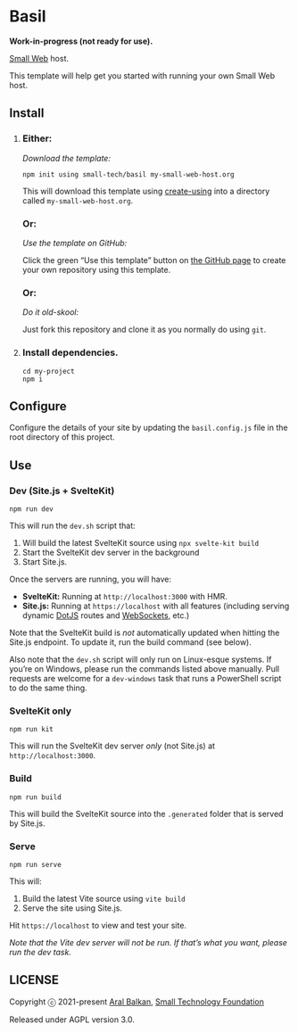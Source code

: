 # Basil

__Work-in-progress (not ready for use).__

[Small Web](https://small-tech.org/research-and-development) host.

This template will help get you started with running your own Small Web host.

## Install

1. ### __Either:__

    _Download the template:_

    ```shell
    npm init using small-tech/basil my-small-web-host.org
    ```

    This will download this template using [create-using](https://github.com/aral/create-using/tree/create-using#readme) into a directory called `my-small-web-host.org`.

    ### __Or__:

    _Use the template on GitHub:_

    Click the green “Use this template” button on [the GitHub page](https://github.com/small-tech/basil) to create your own repository using this template.

    ### __Or__:

    _Do it old-skool:_

    Just fork this repository and clone it as you normally do using `git`.

2. ### __Install dependencies.__

    ```shell
    cd my-project
    npm i
    ```

## Configure

Configure the details of your site by updating the `basil.config.js` file in the root directory of this project.

## Use

### Dev (Site.js + SvelteKit)

```shell
npm run dev
```

This will run the `dev.sh` script that:

1. Will build the latest SvelteKit source using `npx svelte-kit build`
2. Start the SvelteKit dev server in the background
3. Start Site.js.

Once the servers are running, you will have:

  - __SvelteKit:__ Running at `http://localhost:3000` with HMR.
  - __Site.js:__ Running at `https://localhost` with all features (including serving dynamic [DotJS](https://sitejs.org/#dynamic-sites) routes and [WebSockets](https://sitejs.org/#websockets), etc.)

Note that the SvelteKit build is _not_ automatically updated when hitting the Site.js endpoint. To update it, run the build command (see below).

Also note that the `dev.sh` script will only run on Linux-esque systems. If you’re on Windows, please run the commands listed above manually. Pull requests are welcome for a `dev-windows` task that runs a PowerShell script to do the same thing.

### SvelteKit only

```shell
npm run kit
```

This will run the SvelteKit dev server _only_ (not Site.js) at `http://localhost:3000`.

### Build

```shell
npm run build
```

This will build the SvelteKit source into the `.generated` folder that is served by Site.js.

### Serve

```shell
npm run serve
```

This will:

1. Build the latest Vite source using `vite build`
2. Serve the site using Site.js.

Hit `https://localhost` to view and test your site.

_Note that the Vite dev server will not be run. If that’s what you want, please run the dev task._


## LICENSE

Copyright ⓒ 2021-present [Aral Balkan](https://ar.al), [Small Technology Foundation](https://small-tech.org)

Released under AGPL version 3.0.
